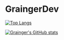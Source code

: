 # GraingerDev

[![Top Langs](https://github-readme-stats.vercel.app/api/top-langs/?username=MrCoku)](https://github.com/remixor/github-readme-stats)

[![Grainger's GitHub stats](https://github-readme-stats.vercel.app/api?username=remixor)](https://github.com/anuraghazra/github-readme-stats)
